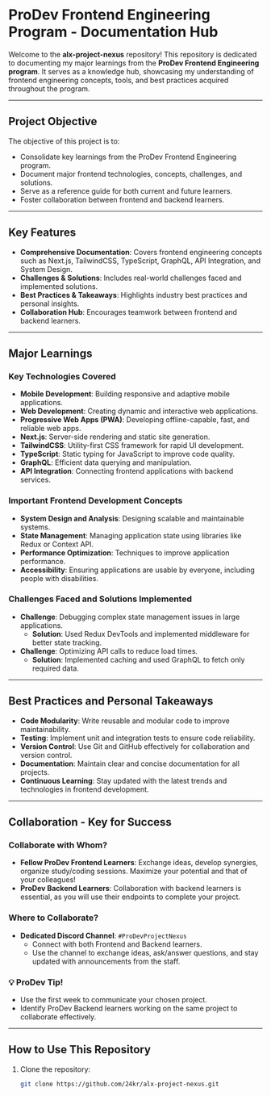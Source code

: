 # ProDev Frontend Engineering Program - Documentation Hub

Welcome to the **alx-project-nexus** repository! This repository is dedicated to documenting my major learnings from the **ProDev Frontend Engineering program**. It serves as a knowledge hub, showcasing my understanding of frontend engineering concepts, tools, and best practices acquired throughout the program.

---

## Project Objective
The objective of this project is to:
- Consolidate key learnings from the ProDev Frontend Engineering program.
- Document major frontend technologies, concepts, challenges, and solutions.
- Serve as a reference guide for both current and future learners.
- Foster collaboration between frontend and backend learners.

---

## Key Features
- **Comprehensive Documentation**: Covers frontend engineering concepts such as Next.js, TailwindCSS, TypeScript, GraphQL, API Integration, and System Design.
- **Challenges & Solutions**: Includes real-world challenges faced and implemented solutions.
- **Best Practices & Takeaways**: Highlights industry best practices and personal insights.
- **Collaboration Hub**: Encourages teamwork between frontend and backend learners.

---

## Major Learnings

### Key Technologies Covered
- **Mobile Development**: Building responsive and adaptive mobile applications.
- **Web Development**: Creating dynamic and interactive web applications.
- **Progressive Web Apps (PWA)**: Developing offline-capable, fast, and reliable web apps.
- **Next.js**: Server-side rendering and static site generation.
- **TailwindCSS**: Utility-first CSS framework for rapid UI development.
- **TypeScript**: Static typing for JavaScript to improve code quality.
- **GraphQL**: Efficient data querying and manipulation.
- **API Integration**: Connecting frontend applications with backend services.

### Important Frontend Development Concepts
- **System Design and Analysis**: Designing scalable and maintainable systems.
- **State Management**: Managing application state using libraries like Redux or Context API.
- **Performance Optimization**: Techniques to improve application performance.
- **Accessibility**: Ensuring applications are usable by everyone, including people with disabilities.

### Challenges Faced and Solutions Implemented
- **Challenge**: Debugging complex state management issues in large applications.
  - **Solution**: Used Redux DevTools and implemented middleware for better state tracking.
- **Challenge**: Optimizing API calls to reduce load times.
  - **Solution**: Implemented caching and used GraphQL to fetch only required data.

---

## Best Practices and Personal Takeaways
- **Code Modularity**: Write reusable and modular code to improve maintainability.
- **Testing**: Implement unit and integration tests to ensure code reliability.
- **Version Control**: Use Git and GitHub effectively for collaboration and version control.
- **Documentation**: Maintain clear and concise documentation for all projects.
- **Continuous Learning**: Stay updated with the latest trends and technologies in frontend development.

---

## Collaboration - Key for Success

### Collaborate with Whom?
- **Fellow ProDev Frontend Learners**: Exchange ideas, develop synergies, organize study/coding sessions. Maximize your potential and that of your colleagues!
- **ProDev Backend Learners**: Collaboration with backend learners is essential, as you will use their endpoints to complete your project.

### Where to Collaborate?
- **Dedicated Discord Channel**: `#ProDevProjectNexus`
  - Connect with both Frontend and Backend learners.
  - Use the channel to exchange ideas, ask/answer questions, and stay updated with announcements from the staff.

### 💡 ProDev Tip!
- Use the first week to communicate your chosen project.
- Identify ProDev Backend learners working on the same project to collaborate effectively.

---

## How to Use This Repository
1. Clone the repository:
   ```bash
   git clone https://github.com/24kr/alx-project-nexus.git